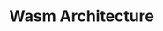 <div class="h-full flex flex-col">

# Wasm Architecture
  <div class="flex flex-1">
    <div class="relative flex-1">
      <LightOrDark>
        <template #dark>
          <img src="/wasm_backend_service_architecture_white.png" alt="heh" class="absolute h-full w-full object-contain"/>
        </template>
        <template #light>
          <img src="/wasm_backend_service_architecture_black.png" alt="heh" class="absolute h-full w-full object-contain"/>
        </template>
      </LightOrDark>
    </div>
  </div>
</div>

<Footer />
